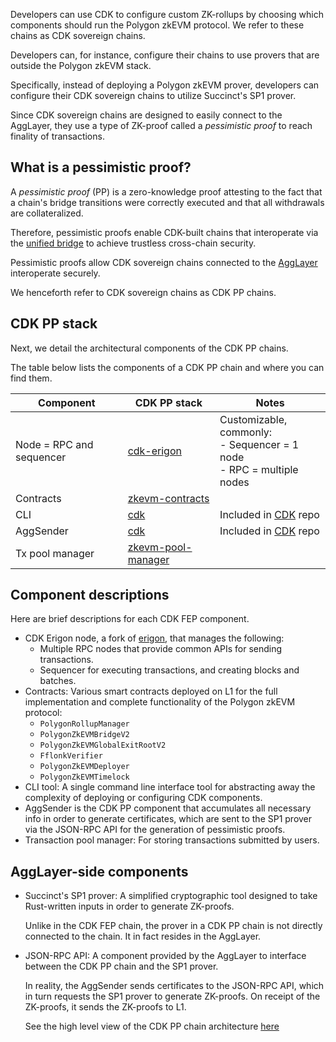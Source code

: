 Developers can use CDK to configure custom ZK-rollups by choosing which components should run the Polygon zkEVM protocol. We refer to these chains as CDK sovereign chains.

Developers can, for instance, configure their chains to use provers that are outside the Polygon zkEVM stack.

Specifically, instead of deploying a Polygon zkEVM prover, developers can configure their CDK sovereign chains to utilize Succinct's SP1 prover.

Since CDK sovereign chains are designed to easily connect to the AggLayer, they use a type of ZK-proof called a _pessimistic proof_ to reach finality of transactions.

## What is a pessimistic proof?

A *pessimistic proof* (PP) is a zero-knowledge proof attesting to the fact that a chain's bridge transitions were correctly executed and that all withdrawals are collateralized.

Therefore, pessimistic proofs enable CDK-built chains that interoperate via the [unified bridge](../../zkEVM/architecture/unified-LxLy/index.md) to achieve trustless cross-chain security. 

Pessimistic proofs allow CDK sovereign chains connected to the [AggLayer](../../agglayer/overview.md) interoperate securely.

We henceforth refer to CDK sovereign chains as CDK PP chains.

## CDK PP stack

Next, we detail the architectural components of the CDK PP chains.

The table below lists the components of a CDK PP chain and where you can find them.

| Component                | CDK PP stack                                                 | Notes                                                        |
| ------------------------ | ------------------------------------------------------------ | ------------------------------------------------------------ |
| Node = RPC and sequencer | [cdk-erigon](https://github.com/0xPolygonHermez/cdk-erigon)  | Customizable, commonly:<br/>\- Sequencer = 1 node<br/>\- RPC = multiple nodes |
| Contracts                | <a href=https://github.com/0xPolygonHermez/zkevm-contracts>zkevm-contracts</a> |                                                              |
| CLI                      | [cdk](https://github.com/0xPolygon/cdk)                      | Included in [CDK](https://github.com/0xPolygon/cdk) repo     |
| AggSender                | <a href=https://github.com/0xPolygon/cdk>cdk</a>             | Included in [CDK](https://github.com/0xPolygon/cdk) repo     |
| Tx pool manager          | <a href=https://github.com/0xPolygon/zkevm-pool-manager>  zkevm-pool-manager</a> |                                                              |

## Component descriptions

Here are brief descriptions for each CDK FEP component.

- CDK Erigon node, a fork of [erigon](https://github.com/ledgerwatch/erigon), that manages the following:
    - Multiple RPC nodes that provide common APIs for sending transactions.
    - Sequencer for executing transactions, and creating blocks and batches.
- Contracts: Various smart contracts deployed on L1 for the full implementation and complete functionality of the Polygon zkEVM protocol:
    - `PolygonRollupManager`
    - `PolygonZkEVMBridgeV2`
    - `PolygonZkEVMGlobalExitRootV2`
    - `FflonkVerifier`
    - `PolygonZkEVMDeployer`
    - `PolygonZkEVMTimelock`
- CLI tool: A single command line interface tool for abstracting away the complexity of deploying or configuring CDK components.
- AggSender is the CDK PP component that accumulates all necessary info in order to generate certificates, which are sent to the SP1 prover via the JSON-RPC API  for the generation of pessimistic proofs.
- Transaction pool manager: For storing transactions submitted by users.

## AggLayer-side components

- Succinct's SP1 prover: A simplified cryptographic tool designed to take Rust-written inputs in order to generate ZK-proofs.

  Unlike in the CDK FEP chain, the prover in a CDK PP chain is not directly connected to the chain. It in fact resides in the AggLayer.

- JSON-RPC API: A component provided by the AggLayer to interface between the CDK PP chain and the SP1 prover.

  In reality, the AggSender sends certificates to the JSON-RPC API, which in turn requests the SP1 prover to generate ZK-proofs. On receipt of the ZK-proofs, it sends the ZK-proofs to L1.

  See the high level view of the CDK PP chain architecture [here](../architecture/high-level-views.md)
